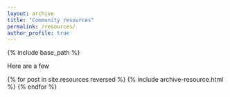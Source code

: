```yaml
---
layout: archive
title: "Community resources"
permalink: /resources/
author_profile: true
---
```


{% include base_path %}

Here are a few

{% for post in site.resources reversed %}
  {% include archive-resource.html %}
{% endfor %}
